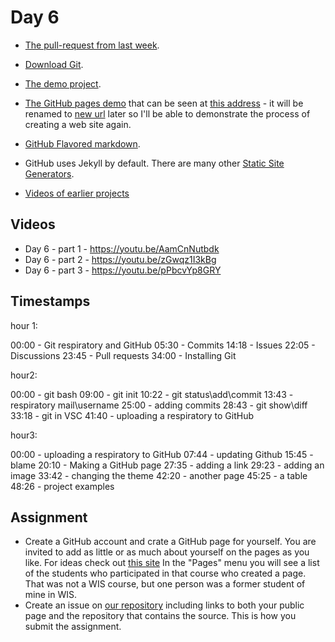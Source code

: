# Day 6


* [The pull-request from last week](https://github.com/biopython/biopython.github.io/pull/202).

* [Download Git](https://git-scm.com/downloads).

* [The demo project](https://github.com/cm-demo/wis-2023-12-demo).

* [The GitHub pages demo](https://github.com/cm-demo/cm-demo.github.io) that can be seen at [this address](https://cm-demo.github.io/) - it will be renamed to [new url](https://github.com/cm-demo/cm-demo.github.io-wis-2023-12) later so I'll be able to demonstrate the process of creating a web site again.

* [GitHub Flavored markdown](https://github.github.com/gfm/).

* GitHub uses Jekyll by default. There are many other [Static Site Generators](https://jamstack.org/generators/).


* [Videos of earlier projects](https://code-maven.com/programming-bootcamp-for-scientists)

## Videos

* Day 6 - part 1 - https://youtu.be/AamCnNutbdk
* Day 6 - part 2 - https://youtu.be/zGwqz1I3kBg
* Day 6 - part 3 - https://youtu.be/pPbcvYp8GRY

## Timestamps

hour 1:

00:00 - Git respiratory and GitHub
05:30 - Commits
14:18 - Issues
22:05 - Discussions
23:45 - Pull requests
34:00 - Installing Git

hour2:

00:00 - git bash
09:00 - git init
10:22 - git status\add\commit
13:43 - respiratory mail\username
25:00 - adding  commits
28:43 - git show\diff
33:18 - git in VSC
41:40 - uploading a respiratory to GitHub

hour3:

00:00 - uploading a respiratory to GitHub
07:44 - updating Github
15:45 - blame
20:10 - Making a GitHub page
27:35 - adding a link
29:23 - adding an image
33:42 - changing the theme
42:20 - another page
45:25 - a table
48:26 - project examples

## Assignment

* Create a GitHub account and crate a GitHub page for yourself. You are invited to add as little or as much about yourself on the pages as you like. For ideas check out [this site](https://osdc.code-maven.com/osdc-2023-01-public/)  In the "Pages" menu you will see a list of the students who participated in that course who created a page. That was not a WIS course, but one person was a former student of mine in WIS.
* Create an issue on [our repository](https://github.com/szabgab/wis-python-bootcamp-2023-12) including links to both your public page and the repository that contains the source. This is how you submit the assignment.
